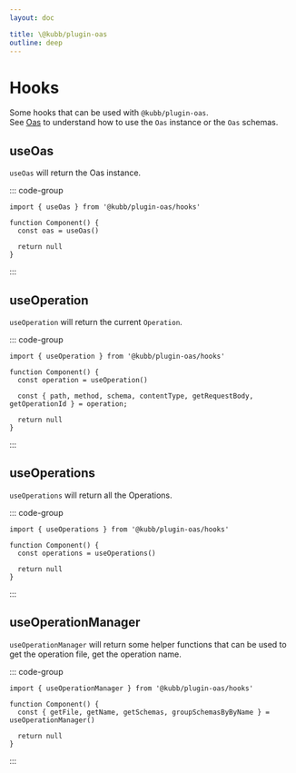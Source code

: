 ```yaml
---
layout: doc

title: \@kubb/plugin-oas
outline: deep
---
```


# Hooks

Some hooks that can be used with `@kubb/plugin-oas`.<br/>
See [Oas](https://github.com/readmeio/oas) to understand how to use the `Oas` instance or the `Oas` schemas.

## useOas

`useOas` will return the Oas instance.<br/>

::: code-group

```tsx
import { useOas } from '@kubb/plugin-oas/hooks'

function Component() {
  const oas = useOas()

  return null
}
```

:::

## useOperation

`useOperation` will return the current `Operation`.<br/>

::: code-group

```tsx
import { useOperation } from '@kubb/plugin-oas/hooks'

function Component() {
  const operation = useOperation()

  const { path, method, schema, contentType, getRequestBody, getOperationId } = operation;

  return null
}
```

:::

## useOperations

`useOperations` will return all the Operations.<br/>

::: code-group

```tsx
import { useOperations } from '@kubb/plugin-oas/hooks'

function Component() {
  const operations = useOperations()

  return null
}
```

:::


## useOperationManager

`useOperationManager` will return some helper functions that can be used to get the operation file, get the operation name.<br/>

::: code-group

```tsx
import { useOperationManager } from '@kubb/plugin-oas/hooks'

function Component() {
  const { getFile, getName, getSchemas, groupSchemasByByName } = useOperationManager()

  return null
}
```

:::
